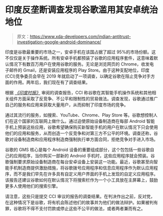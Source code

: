 # 印度反垄断调查发现谷歌滥用其安卓统治地位

> 原文：<https://www.xda-developers.com/indian-antitrust-investigation-google-android-dominance/>

印度是谷歌最重要的市场之一，安卓手机在该国占据了超过 95%的市场份额。这不仅仅是关于操作系统。所有安卓手机都预装了谷歌的应用程序套件，这意味着默认情况下有数百万用户在使用谷歌的服务。无论是浏览网页的 Chrome，收发电子邮件的 Gmail，还是安装应用程序的 Play Store。由于这种支配地位，印度(CCI)竞争委员会早在 2019 年就启动了一项调查，以确定谷歌在阻止竞争对手方面的作用。两年后，我们现在有了调查结果。

根据 *[《印度时报》](https://timesofindia.indiatimes.com/business/india-business/google-abusing-position-playing-unfair-cci-probe/articleshow/86306396.cms)* 审阅的调查报告，CCI 称谷歌在其智能手机操作系统和其他相关组件方面采取了反竞争、不公平和限制性的贸易做法。调查发现，谷歌通过推广自己的服务和应用来获取大量用户，从而抑制了印度市场的竞争。

通过其流行的服务，如搜索、YouTube、Chrome、Play Store 等。谷歌想控制人们在这个国家的互联网上做什么。通过迫使原始设备制造商在每部 Android 智能手机上预装这些应用，谷歌希望确保购买新智能手机的用户在默认情况下只会使用他们的应用和服务，从而创造一个反竞争和对第三方不公平的环境。调查还称，谷歌对设备制造商和应用程序制造商强制执行单方面合同，拒绝竞争对手进入市场。

谷歌的 GMS 核心是每个 Android 设备的重要组成部分，这个包包括一些谷歌自己的应用程序，当你购买一部新的 Android 手机时，这些应用程序就会预装。谷歌强制要求原始设备制造商在每台安卓设备上安装这一功能。最近，谷歌甚至向智能手机制造商提供激励措施，将谷歌拨号应用程序和信息应用程序作为默认应用程序，而不是我们早先在许多具有自定义用户界面的手机上发现的自定义应用程序。该报告还建议谷歌如何在默认情况下将搜索栏作为一个小工具放在主屏幕上，鼓励更多人使用他们的搜索引擎。

请注意，这些只是提交 CCI 审议的报告的调查结果。在判决作出之前，反对党，在这种情况下是谷歌，将有机会陈述他们的故事并为他们的做法辩护。如果被判有罪，谷歌将不得不支付罚款或停止这些不公平的做法，或者两者兼而有之。